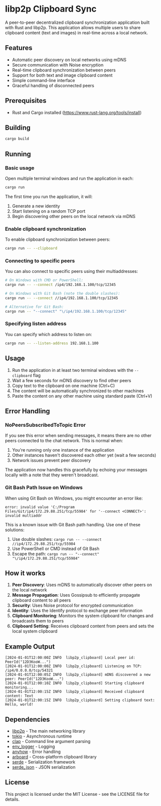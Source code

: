 # libp2p Clipboard Sync

A peer-to-peer decentralized clipboard synchronization application built with Rust and libp2p. This application allows multiple users to share clipboard content (text and images) in real-time across a local network.

## Features

- Automatic peer discovery on local networks using mDNS
- Secure communication with Noise encryption
- Real-time clipboard synchronization between peers
- Support for both text and image clipboard content
- Simple command-line interface
- Graceful handling of disconnected peers

## Prerequisites

- Rust and Cargo installed (https://www.rust-lang.org/tools/install)

## Building

```bash
cargo build
```

## Running

### Basic usage

Open multiple terminal windows and run the application in each:

```bash
cargo run
```

The first time you run the application, it will:
1. Generate a new identity
2. Start listening on a random TCP port
3. Begin discovering other peers on the local network via mDNS

### Enable clipboard synchronization

To enable clipboard synchronization between peers:

```bash
cargo run -- --clipboard
```

### Connecting to specific peers

You can also connect to specific peers using their multiaddresses:

```bash
# On Windows with CMD or PowerShell:
cargo run -- --connect /ip4/192.168.1.100/tcp/12345

# On Windows with Git Bash (note the double slashes):
cargo run -- --connect //ip4/192.168.1.100/tcp/12345

# Alternative for Git Bash:
cargo run -- "--connect" "\/ip4/192.168.1.100/tcp/12345"
```

### Specifying listen address

You can specify which address to listen on:

```bash
cargo run -- --listen-address 192.168.1.100
```

## Usage

1. Run the application in at least two terminal windows with the `--clipboard` flag
2. Wait a few seconds for mDNS discovery to find other peers
3. Copy text to the clipboard on one machine (Ctrl+C)
4. The content will be automatically synchronized to other machines
5. Paste the content on any other machine using standard paste (Ctrl+V)

## Error Handling

### NoPeersSubscribedToTopic Error

If you see this error when sending messages, it means there are no other peers connected to the chat network. This is normal when:

1. You're running only one instance of the application
2. Other instances haven't discovered each other yet (wait a few seconds)
3. Network issues prevent peer discovery

The application now handles this gracefully by echoing your messages locally with a note that they weren't broadcast.

### Git Bash Path Issue on Windows

When using Git Bash on Windows, you might encounter an error like:
```
error: invalid value 'C:/Program Files/Git/ip4/172.29.88.251/tcp/55984' for '--connect <CONNECT>': invalid multiaddr
```

This is a known issue with Git Bash path handling. Use one of these solutions:
1. Use double slashes: `cargo run -- --connect //ip4/172.29.88.251/tcp/55984`
2. Use PowerShell or CMD instead of Git Bash
3. Escape the path: `cargo run -- "--connect" "\/ip4/172.29.88.251/tcp/55984"`

## How it works

1. **Peer Discovery**: Uses mDNS to automatically discover other peers on the local network
2. **Message Propagation**: Uses Gossipsub to efficiently propagate clipboard content to all peers
3. **Security**: Uses Noise protocol for encrypted communication
4. **Identity**: Uses the Identify protocol to exchange peer information
5. **Clipboard Monitoring**: Monitors the system clipboard for changes and broadcasts them to peers
6. **Clipboard Setting**: Receives clipboard content from peers and sets the local system clipboard

## Example Output

```
[2024-01-01T12:00:00Z INFO  libp2p_clipboard] Local peer id: PeerId("12D3KooW...")
[2024-01-01T12:00:00Z INFO  libp2p_clipboard] Listening on TCP: /ip4/0.0.0.0/tcp/54321
[2024-01-01T12:00:05Z INFO  libp2p_clipboard] mDNS discovered a new peer: PeerId("12D3KooW...")
[2024-01-01T12:00:10Z INFO  libp2p_clipboard] Starting clipboard monitoring...
[2024-01-01T12:00:15Z INFO  libp2p_clipboard] Received clipboard content: Text
[2024-01-01T12:00:15Z INFO  libp2p_clipboard] Setting clipboard text: Hello, world!
```

## Dependencies

- [libp2p](https://crates.io/crates/libp2p) - The main networking library
- [tokio](https://crates.io/crates/tokio) - Asynchronous runtime
- [clap](https://crates.io/crates/clap) - Command line argument parsing
- [env_logger](https://crates.io/crates/env_logger) - Logging
- [anyhow](https://crates.io/crates/anyhow) - Error handling
- [arboard](https://crates.io/crates/arboard) - Cross-platform clipboard library
- [serde](https://crates.io/crates/serde) - Serialization framework
- [serde_json](https://crates.io/crates/serde_json) - JSON serialization

## License

This project is licensed under the MIT License - see the LICENSE file for details.